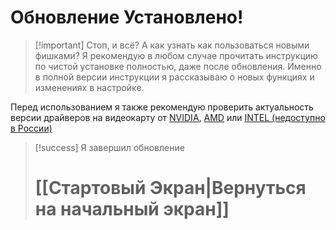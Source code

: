 # **Обновление Установлено!**

> [!important] Стоп, и всё? А как узнать как пользоваться новыми фишками?
> Я рекомендую в любом случае прочитать инструкцию по чистой установке полностью, даже после обновления. Именно в полной версии инструкции я рассказываю о новых функциях и изменениях в настройке.

Перед использованием я также рекомендую проверить актуальность версии драйверов на видеокарту от [NVIDIA](https://www.nvidia.com/ru-ru/geforce/drivers/), [AMD](https://www.amd.com/en/support/download/drivers.html) или [INTEL (недоступно в России)](https://www.intel.com/content/www/us/en/support/products/80939/graphics.html)

> [!success] Я завершил обновление
> # [[Стартовый Экран|Вернуться на начальный экран]]
